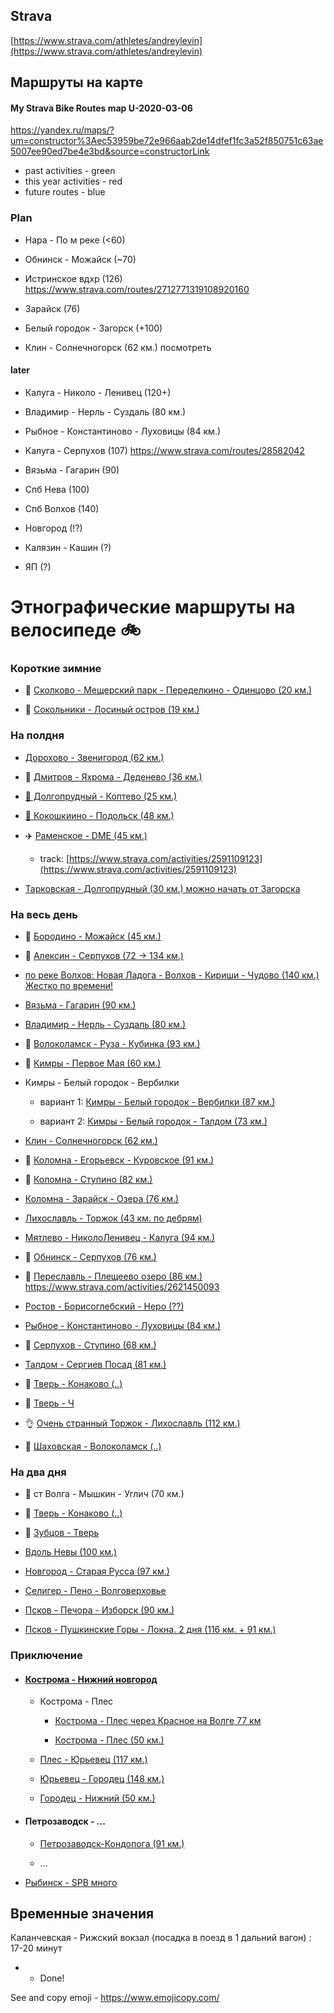 ## Strava
[https://www.strava.com/athletes/andreylevin](https://www.strava.com/athletes/andreylevin)

## Маршруты на карте

#### My Strava Bike Routes map U-2020-03-06 ####

https://yandex.ru/maps/?um=constructor%3Aec53959be72e966aab2de14dfef1fc3a52f850751c63ae5007ee90ed7be4e3bd&source=constructorLink
 
 - past activities - green 
 - this year activities - red 
 - future routes - blue

### Plan

- Нара - По м реке (<60)

- Обнинск - Можайск (~70)

- Истринское вдхр (126) https://www.strava.com/routes/2712771319108920160

- Зарайск (76)

- Белый городок - Загорск (+100)

- Клин - Солнечногорск (62 км.) посмотреть

#### later

- Калуга - Николо - Ленивец (120+)

- Владимир - Нерль - Суздаль (80 км.)

- Рыбное - Константиново - Луховицы (84 км.)

- Калуга - Серпухов (107) https://www.strava.com/routes/28582042

- Вязьма - Гагарин (90)

- Спб Нева (100)

- Спб Волхов (140)

- Новгород (!?)

- Калязин - Кашин (?)

- ЯП (?)


# Этнографические маршруты на велосипеде 🚲

### Короткие зимние

- 🤟 [Сколково - Мещерский парк - Переделкино - Одинцово (20 км.)](https://www.strava.com/routes/22625621)

- 🤟 [Сокольники - Лосиный остров (19 км.)](https://www.strava.com/routes/22625704)


### На полдня

- [Дорохово - Звенигород (62 км.)](https://www.strava.com/routes/24240798)

- 🤟 [Дмитров - Яхрома - Деденево (36 км.)](https://www.strava.com/routes/15133399)

- [🗽 Долгопрудный - Коптево (25 км.)](https://www.strava.com/routes/18523786)

- [🦁 Кокошкиино - Подольск (48 км.)](https://www.strava.com/routes/16639737)

- ✈️ [Раменское - DME (45 км.)](https://www.strava.com/routes/16639672)
  
  - track: [https://www.strava.com/activities/2591109123](https://www.strava.com/activities/2591109123)

- [Тарковская - Долгопрудный (30 км.) можно начать от Загорска](https://www.strava.com/routes/18523928)


### На весь день

- 🍓 [Бородино - Можайск (45 км.)](https://www.strava.com/routes/15133081)

- 🤟 [Алексин - Серпухов (72 -> 134 км.)](aleksin-tarusa-serpuhov.md)

- [по реке Волхов: Новая Ладога - Волхов - Кириши - Чудово (140 км.) Жестко по времени! ](volhov.md)

- [Вязьма - Гагарин (90 км.)](https://www.strava.com/routes/16767454)

- [Владимир - Нерль - Суздаль (80 км.)](vladimir-nerl-suzdal.md)

- 🤟 [Волоколамск - Руза - Кубинка (93 км.)](volokolamsk-rusa-kubinka.md)

- 🤟 [Кимры - Первое Мая (60 км.)](https://www.strava.com/routes/16638214)

- Кимры - Белый городок - Вербилки
  
  - вариант 1: [Кимры - Белый городок - Вербилки (87 км.)](https://www.strava.com/routes/16638108) 
  
  - вариант 2: [Кимры - Белый городок - Талдом (73 км.)](https://www.strava.com/routes/15132567)

- [Клин - Солнечногорск (62 км.)](https://www.strava.com/routes/15129680)

- 🤟 [Коломна - Егорьевск - Куровское (91 км.)](kolomna-kurovskoe.md)

- 🙈 [Коломна - Ступино (82 км.)](kolomna-stupino.md)

- [Коломна - Зарайск - Озера (76 км.)](https://www.strava.com/routes/15132167)

- [Лихославль - Торжок (43 км. по дебрям)](https://www.strava.com/routes/15130089)

- [Мятлево - НиколоЛенивец - Калуга (94 км.)](mytlevo-nokolo-lenivets-kaluga.md)

- 🤟 [Обнинск - Серпухов (76 км.)](https://www.strava.com/routes/15163010)

- 🤟 [Переславль - Плещеево озеро (86 км.)](pereslavl-plesheevov-ozero.md) https://www.strava.com/activities/2621450093

- [Ростов - Борисоглебский - Неро (??) ](https://www.strava.com/routes/15129947)

- [Рыбное - Константиново - Луховицы (84 км.)](https://www.strava.com/routes/15198844) 

- 🐃 [Серпухов - Ступино (68 км.)](stupino-serpuhov.md)

- [Талдом - Сергиев Посад (81 км.)](https://www.strava.com/routes/16638140)

- 🤟 [Тверь - Конаково (..)]()

- 🤟 [Тверь - Ч ]()

- 👌 [Очень странный Торжок - Лихославль (112 км.)](torzhok-lihoslavl.md)

- 🤟 [Шаховская - Волоколамск (..)]()

### На два дня

- 🤟 ст Волга - Мышкин - Углич (70 км.)

- 🤟 [Тверь - Конаково (..)]()

- 🤟 [Зубцов - Тверь ](tver-staritsa-zubtsov.md)

- [Вдоль Невы (100 км.)](https://www.strava.com/routes/24226734)

- [Новгород - Старая Русса (97 км.)](novgorod-straya-ryssa.md)

- [Селигер - Пено - Волговерховье](https://www.strava.com/routes/15130341)

- [Псков - Печора - Изборск (90 км.)](pskov-pechora-izborsk.md)

- [Псков - Пушкинские Горы - Локна. 2 дня (116 км. + 91 км.)](pskov-pushkinskiyegory-loknya.md)




### Приключение

- #### [Кострома - Нижний новгород](kostroma-nizhniy.md)
  
  - Кострома - Плес
    
    - [Кострома - Плес через Красное на Волге 77 км](https://www.strava.com/routes/17328744)
    
    - [Кострома - Плес (50 км.)](https://www.strava.com/routes/17328589)
  
  - [Плес - Юрьевец (117 км.)](https://www.strava.com/routes/17329026)
  
  - [Юрьевец - Городец (148 км.)](https://www.strava.com/routes/17329137)
  
  - [Городец - Нижний (50 км.)](https://www.strava.com/routes/17329153) 


- #### Петрозаводск - ...
  
  - [Петрозаводск-Кондопога (91 км.)](https://www.strava.com/routes/17409938)
  
  - ...

- [Рыбинск - SPB много]()


## Временные значения

Каланчевская - Рижский вокзал (посадка в поезд в 1 дальний вагон) : 17-20 минут

* - Done!

See and copy emoji - https://www.emojicopy.com/
